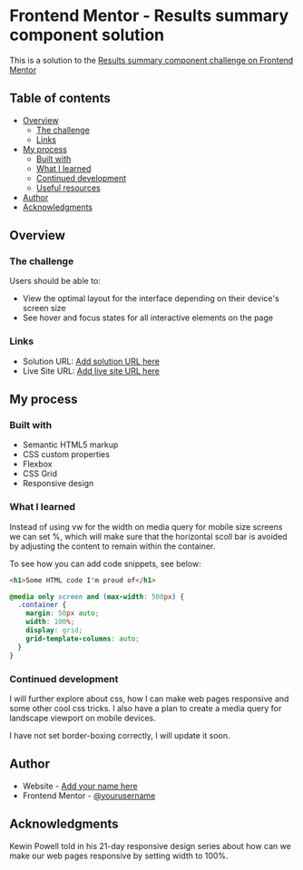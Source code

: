 # Frontend Mentor - Results summary component solution

This is a solution to the [Results summary component challenge on Frontend Mentor](https://www.frontendmentor.io/challenges/results-summary-component-CE_K6s0maV)

## Table of contents

- [Overview](#overview)
  - [The challenge](#the-challenge)
  - [Links](#links)
- [My process](#my-process)
  - [Built with](#built-with)
  - [What I learned](#what-i-learned)
  - [Continued development](#continued-development)
  - [Useful resources](#useful-resources)
- [Author](#author)
- [Acknowledgments](#acknowledgments)

## Overview

### The challenge

Users should be able to:

- View the optimal layout for the interface depending on their device's screen size
- See hover and focus states for all interactive elements on the page

### Links

- Solution URL: [Add solution URL here](https://your-solution-url.com)
- Live Site URL: [Add live site URL here](https://your-live-site-url.com)

## My process

### Built with

- Semantic HTML5 markup
- CSS custom properties
- Flexbox
- CSS Grid
- Responsive design

### What I learned

Instead of using vw for the width on media query for mobile size
screens we can set %, which will make sure that the horizontal scoll
bar is avoided by adjusting the content to remain within the container.

To see how you can add code snippets, see below:

```html
<h1>Some HTML code I'm proud of</h1>
```

```css
@media only screen and (max-width: 500px) {
  .container {
    margin: 50px auto;
    width: 100%;
    display: grid;
    grid-template-columns: auto;
  }
}
```

### Continued development

I will further explore about css, how I can make web pages responsive and
some other cool css tricks. I also have a plan to create a media query for
landscape viewport on mobile devices.

I have not set border-boxing correctly, I will update it soon.

## Author

- Website - [Add your name here](https://www.your-site.com)
- Frontend Mentor - [@yourusername](https://www.frontendmentor.io/profile/yourusername)

## Acknowledgments

Kewin Powell told in his 21-day responsive design series about
how can we make our web pages responsive by setting width to 100%.
